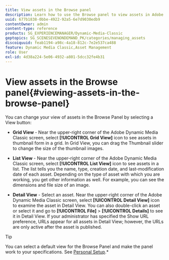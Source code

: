 ```yaml
---
title: View assets in the Browse panel
description: Learn how to use the Browse panel to view assets in Adobe Dynamic Media Classic.
uuid: 677b1838-0bbe-4922-92a5-6e7d9030edb9
contentOwner: admin
content-type: reference
products: SG_EXPERIENCEMANAGER/Dynamic-Media-Classic
geptopics: SG_SCENESEVENONDEMAND_PK/categories/managing_assets
discoiquuid: feab1194-a98c-4a18-812c-7e2e537ca488
feature: Dynamic Media Classic,Asset Management
role: User
exl-id: 4d38a224-5e06-4932-a801-5dcc32fe4b31
---
```

# View assets in the Browse panel{#viewing-assets-in-the-browse-panel}

You can change your view of assets in the Browse Panel by selecting a View button:

* **Grid View** - Near the upper-right corner of the Adobe Dynamic Media Classic screen, select **[!UICONTROL Grid View]** icon to see assets in thumbnail form in a grid. In Grid View, you can drag the Thumbnail slider to change the size of the thumbnail images.

* **List View** - Near the upper-right corner of the Adobe Dynamic Media Classic screen, select **[!UICONTROL List View]** icon to see assets in a list. The list tells you the name, type, creation date, and last-modification date of each asset. Depending on the type of asset with which you are working, you get other information as well. For example, you can see the dimensions and file size of an image.

* **Detail View** - Select an asset. Near the upper-right corner of the Adobe Dynamic Media Classic screen, select **[!UICONTROL Detail View]** icon to examine the asset in Detail View. You can also double-click an asset or select it and go to **[!UICONTROL File]** > **[!UICONTROL Details]** to see it in Detail View. If your administrator has specified the Show URL preference, URLs appear for all assets in Detail View; however, the URLs are only active after the asset is published.

>[!TIP]
>
>You can select a default view for the Browse Panel and make the panel work to your specifications. See [Personal Setup](personal-setup.md#personal_setup).*
